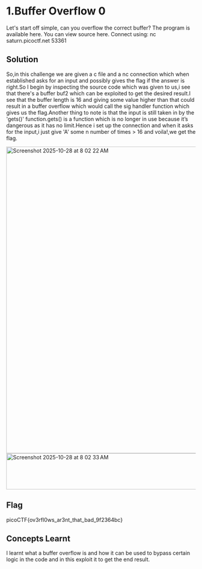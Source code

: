 # 1.Buffer Overflow 0
Let's start off simple, can you overflow the correct buffer? The program is available here. You can view source here.
Connect using:
nc saturn.picoctf.net 53361

## Solution
So,in this challenge we are given a c file and a nc connection which when established asks for an input and possibly gives the flag if the answer is right.So I begin by inspecting the source code which was given to us,i see that there's a buffer buf2 which can be exploited to get the desired result.I see that the buffer length is 16 and giving some value higher than that could result in a buffer overflow which would call the sig handler function which gives us the flag.Another thing to note is that the input is still taken in by the 'gets()' function.gets() is a function which is no longer in use because it’s dangerous as it has no limit.Hence i set up the connection and when it asks for the input,i just give 'A' some n number of times > 16 and voila!,we get the flag.          

<img width="1056" height="814" alt="Screenshot 2025-10-28 at 8 02 22 AM" src="https://github.com/user-attachments/assets/90db1ed9-c951-4dca-9cd6-8279bbbdb45a" />                    

<img width="882" height="96" alt="Screenshot 2025-10-28 at 8 02 33 AM" src="https://github.com/user-attachments/assets/2d7e1824-b84c-488d-a722-5169205c1b59" />                


## Flag
picoCTF{ov3rfl0ws_ar3nt_that_bad_9f2364bc}            

## Concepts Learnt
I learnt what a buffer overflow is and how it can be used to bypass certain logic in the code and in this exploit it to get the end result.            
